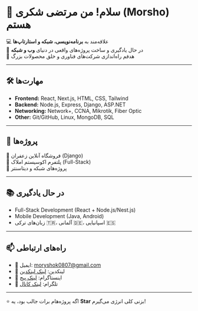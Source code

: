 # 👋 سلام! من مرتضی شکری (Morsho) هستم  

💻 علاقه‌مند به **برنامه‌نویسی، شبکه و استارتاپ‌ها**  
🚀 در حال یادگیری و ساخت پروژه‌های واقعی در دنیای **وب و شبکه**  
🎯 هدفم راه‌اندازی شرکت‌های فناوری و خلق محصولات بزرگ  

---

## 🛠️ مهارت‌ها  
- **Frontend:** React, Next.js, HTML, CSS, Tailwind  
- **Backend:** Node.js, Express, Django, ASP.NET  
- **Networking:** Network+, CCNA, Mikrotik, Fiber Optic  
- **Other:** Git/GitHub, Linux, MongoDB, SQL  

---

## 📌 پروژه‌ها  
🔹 فروشگاه آنلاین زعفران (Django)  
🔹 پلتفرم اکوسیستم املاک (Full-Stack)  
🔹 پروژه‌های شبکه و دیتاسنتر  

---

## 📚 در حال یادگیری  
- Full-Stack Development (React + Node.js/Nest.js)  
- Mobile Development (Java, Android)  
- زبان‌های ترکی 🇹🇷، آلمانی 🇩🇪، اسپانیایی 🇪🇸  

---

## 📫 راه‌های ارتباطی  
- 📧 ایمیل: moryshok0807@gmail.com  
- 💼 لینکدین: [لینک لینکدین](https://www.linkedin.com/in/morterza-shokri-408b87268/)  
- 📱 اینستاگرام: [لینک پیج](https://www.instagram.com/mortsh1?utm_source=qr&igsh=MThlNngxamcwa2IyZA==)  
- 📝 تلگرام: [لینک کانال](https://t.me/morytechnology)  

---

⭐️ اگه پروژه‌هام برات جالب بود، یه **Star** بزنی کلی انرژی می‌گیرم!
